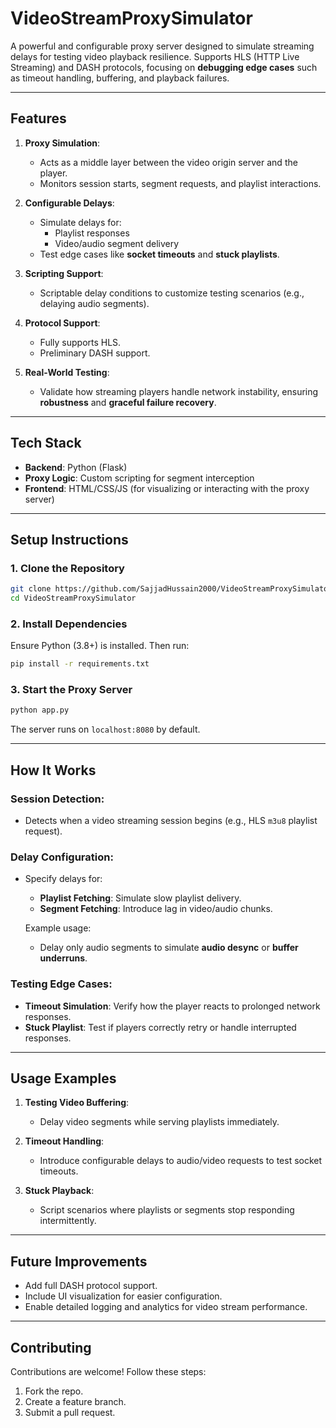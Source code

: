 # **VideoStreamProxySimulator**

A powerful and configurable proxy server designed to simulate streaming delays for testing video playback resilience. Supports HLS (HTTP Live Streaming) and DASH protocols, focusing on **debugging edge cases** such as timeout handling, buffering, and playback failures.

---

## **Features**
1. **Proxy Simulation**:
   - Acts as a middle layer between the video origin server and the player.
   - Monitors session starts, segment requests, and playlist interactions.

2. **Configurable Delays**:
   - Simulate delays for:
     - Playlist responses
     - Video/audio segment delivery
   - Test edge cases like **socket timeouts** and **stuck playlists**.

3. **Scripting Support**:
   - Scriptable delay conditions to customize testing scenarios (e.g., delaying audio segments).

4. **Protocol Support**:
   - Fully supports HLS.
   - Preliminary DASH support.

5. **Real-World Testing**:
   - Validate how streaming players handle network instability, ensuring **robustness** and **graceful failure recovery**.

---

## **Tech Stack**
- **Backend**: Python (Flask)
- **Proxy Logic**: Custom scripting for segment interception
- **Frontend**: HTML/CSS/JS (for visualizing or interacting with the proxy server)

---

## **Setup Instructions**

### **1. Clone the Repository**
```bash
git clone https://github.com/SajjadHussain2000/VideoStreamProxySimulator.git
cd VideoStreamProxySimulator
```

### **2. Install Dependencies**
Ensure Python (3.8+) is installed. Then run:
```bash
pip install -r requirements.txt
```

### **3. Start the Proxy Server**
```bash
python app.py
```
The server runs on `localhost:8080` by default.

---

## **How It Works**

### **Session Detection**:
- Detects when a video streaming session begins (e.g., HLS `m3u8` playlist request).

### **Delay Configuration**:
- Specify delays for:
  - **Playlist Fetching**: Simulate slow playlist delivery.
  - **Segment Fetching**: Introduce lag in video/audio chunks.
  
  Example usage:
  - Delay only audio segments to simulate **audio desync** or **buffer underruns**.

### **Testing Edge Cases**:
- **Timeout Simulation**: Verify how the player reacts to prolonged network responses.
- **Stuck Playlist**: Test if players correctly retry or handle interrupted responses.

---

## **Usage Examples**

1. **Testing Video Buffering**:
   - Delay video segments while serving playlists immediately.

2. **Timeout Handling**:
   - Introduce configurable delays to audio/video requests to test socket timeouts.

3. **Stuck Playback**:
   - Script scenarios where playlists or segments stop responding intermittently.

---

## **Future Improvements**
- Add full DASH protocol support.
- Include UI visualization for easier configuration.
- Enable detailed logging and analytics for video stream performance.

---

## **Contributing**
Contributions are welcome! Follow these steps:
1. Fork the repo.
2. Create a feature branch.
3. Submit a pull request.

